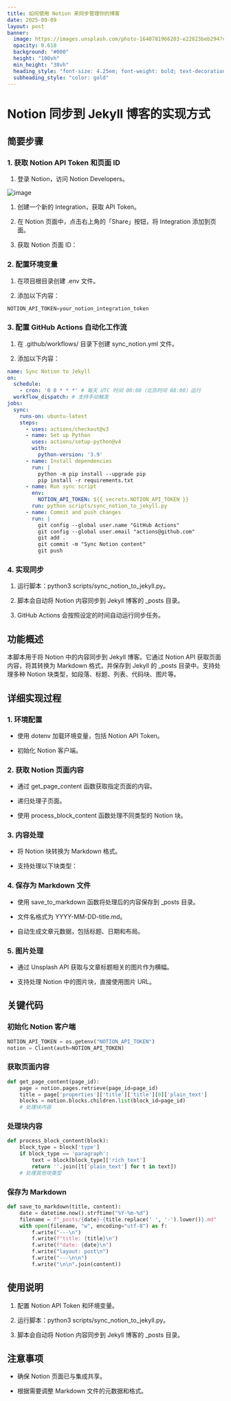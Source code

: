 ```yaml
---
title: 如何使用 Notion 来同步管理你的博客
date: 2025-09-09
layout: post
banner:
  image: https://images.unsplash.com/photo-1640781966203-e22823beb294?crop=entropy&cs=tinysrgb&fit=max&fm=jpg&ixid=M3w2OTIwMzJ8MHwxfHJhbmRvbXx8fHx8fHx8fDE3NTczODY5NTF8&ixlib=rb-4.1.0&q=80&w=1080
  opacity: 0.618
  background: "#000"
  height: "100vh"
  min_height: "38vh"
  heading_style: "font-size: 4.25em; font-weight: bold; text-decoration: underline"
  subheading_style: "color: gold"
---
```


# Notion 同步到 Jekyll 博客的实现方式

## 简要步骤

### 1. 获取 Notion API Token 和页面 ID

1. 登录 Notion，访问 Notion Developers。

![image](https://prod-files-secure.s3.us-west-2.amazonaws.com/a7a0cc5a-89b9-4cda-8686-1fba0ca52f40/d19c1afe-dea5-4312-9333-786b0ba83054/image.png?X-Amz-Algorithm=AWS4-HMAC-SHA256&X-Amz-Content-Sha256=UNSIGNED-PAYLOAD&X-Amz-Credential=ASIAZI2LB466427UCVMP%2F20250909%2Fus-west-2%2Fs3%2Faws4_request&X-Amz-Date=20250909T030230Z&X-Amz-Expires=3600&X-Amz-Security-Token=IQoJb3JpZ2luX2VjEGEaCXVzLXdlc3QtMiJGMEQCIEgwBRihQYazZ1rQA17579h1y27bAgOhFpXmEYyMEPClAiARclnkQ29BOzheTpOhsI4s9HYCz2n2mGA%2BvlwKT%2BB9YiqIBAjK%2F%2F%2F%2F%2F%2F%2F%2F%2F%2F8BEAAaDDYzNzQyMzE4MzgwNSIM%2FuOf7nRYr2R0jPE0KtwDn8aBNxr%2FMMb%2FqDA%2BUeDGdyYP3GslD6e16U92hqCcglSb0ienZLqx3ZgnR%2F6OlS%2BAZfqQ%2FJRwtJqD6VsqAiVVNR%2FrdU0iuarvOecfXsgocfkgBmg3O830Qdz0brkjxQfVZr%2FnKw0t6FZa2Ne6ojFKVjdBUPDu3oyyDbGyln8Sn0oVI5sHxDm3kCYdeXX06LL7QdbFv9wllMD4hsj5yKoz%2B7nUTM2Xjto3y6F2%2BCrAGgsgKhWaZZGO%2Fm8AnvF%2FWj%2FGVE%2BF9xe3Ds%2F%2FDiBIunNvavBCDCkoS3znpKGw0qNeK4ki0U4x5KIOBk9Re7vxwGzKX0crazzTvmGM7zzqXLT1WUkwQBnQVsNy6SWOzTFWJ0D27BQNoZ0hg69ZRKWU1xNuPpOhnCHmg%2FXDvghGuLj4RDpQreW%2Fks4LuT03ZjSLAKSqMUZLuGmd634mua9GtgqzS8dFajUsd97ouaTAsQMCxwGLtbOVefC35wVJc49gjbZFn6ab3Z8x87R5hFvg1Feb1sz%2Bp84bBhGptThPyMxqXTzoEy5WdQG1c34%2F9Dih8URSSQ3FgKGo2mQ09oXW44GGL%2Fo2a7Pv9vRXePvqAXcebpKew9yWRwuymChpzHXQfIsPsEX5yJylct%2BjEfMwnfP9xQY6pgErIozcVx31fauOVFfI%2BWBB8nUYjUGCR7gDqhTENoNWD1WFh%2BR2wJWJ0T%2BjSQoFDPQmN0P2EwILuT46ovisgy5a%2FHRFmE3gjKDxB05OvQMbTfdH0eGhH29fOqeNurKZd6%2F6w5tmMDHb8JrFfFc%2FEgdz9l4%2B2wRsi2NspSugtTcWgdI3YFgGIq1wx7M8sAqgYooGvOv2hIltjmQjGNrFAnw0RCXGh1xd&X-Amz-Signature=edad76b480ee9edff1f8d00e065e8a8cac60f013995d6516f398a7c5e306dd2f&X-Amz-SignedHeaders=host&x-amz-checksum-mode=ENABLED&x-id=GetObject)

1. 创建一个新的 Integration，获取 API Token。

1. 在 Notion 页面中，点击右上角的「Share」按钮，将 Integration 添加到页面。

1. 获取 Notion 页面 ID：


### 2. 配置环境变量

1. 在项目根目录创建 .env 文件。

1. 添加以下内容：

```javascript
NOTION_API_TOKEN=your_notion_integration_token
```

### 3. 配置 GitHub Actions 自动化工作流

1. 在 .github/workflows/ 目录下创建 sync_notion.yml 文件。

1. 添加以下内容：

```yaml
name: Sync Notion to Jekyll
on:
  schedule:
    - cron: '0 0 * * *' # 每天 UTC 时间 00:00（北京时间 08:00）运行
  workflow_dispatch: # 支持手动触发
jobs:
  sync:
    runs-on: ubuntu-latest
    steps:
      - uses: actions/checkout@v3
      - name: Set up Python
        uses: actions/setup-python@v4
        with:
          python-version: '3.9'
      - name: Install dependencies
        run: |
          python -m pip install --upgrade pip
          pip install -r requirements.txt
      - name: Run sync script
        env:
          NOTION_API_TOKEN: ${{ secrets.NOTION_API_TOKEN }}
        run: python scripts/sync_notion_to_jekyll.py
      - name: Commit and push changes
        run: |
          git config --global user.name "GitHub Actions"
          git config --global user.email "actions@github.com"
          git add .
          git commit -m "Sync Notion content"
          git push
```

### 4. 实现同步

1. 运行脚本：python3 scripts/sync_notion_to_jekyll.py。

1. 脚本会自动将 Notion 内容同步到 Jekyll 博客的 _posts 目录。

1. GitHub Actions 会按照设定的时间自动运行同步任务。

## 功能概述

本脚本用于将 Notion 中的内容同步到 Jekyll 博客。它通过 Notion API 获取页面内容，将其转换为 Markdown 格式，并保存到 Jekyll 的 _posts 目录中。支持处理多种 Notion 块类型，如段落、标题、列表、代码块、图片等。

## 详细实现过程

### 1. 环境配置

- 使用 dotenv 加载环境变量，包括 Notion API Token。

- 初始化 Notion 客户端。

### 2. 获取 Notion 页面内容

- 通过 get_page_content 函数获取指定页面的内容。

- 递归处理子页面。

- 使用 process_block_content 函数处理不同类型的 Notion 块。

### 3. 内容处理

- 将 Notion 块转换为 Markdown 格式。

- 支持处理以下块类型：


### 4. 保存为 Markdown 文件

- 使用 save_to_markdown 函数将处理后的内容保存到 _posts 目录。

- 文件名格式为 YYYY-MM-DD-title.md。

- 自动生成文章元数据，包括标题、日期和布局。

### 5. 图片处理

- 通过 Unsplash API 获取与文章标题相关的图片作为横幅。

- 支持处理 Notion 中的图片块，直接使用图片 URL。

## 关键代码

### 初始化 Notion 客户端

```python
NOTION_API_TOKEN = os.getenv("NOTION_API_TOKEN")
notion = Client(auth=NOTION_API_TOKEN)
```

### 获取页面内容

```python
def get_page_content(page_id):
    page = notion.pages.retrieve(page_id=page_id)
    title = page['properties']['title']['title'][0]['plain_text']
    blocks = notion.blocks.children.list(block_id=page_id)
    # 处理块内容
```

### 处理块内容

```python
def process_block_content(block):
    block_type = block['type']
    if block_type == 'paragraph':
        text = block[block_type]['rich_text']
        return ''.join([t['plain_text'] for t in text])
    # 处理其他块类型
```

### 保存为 Markdown

```python
def save_to_markdown(title, content):
    date = datetime.now().strftime("%Y-%m-%d")
    filename = f"_posts/{date}-{title.replace(' ', '-').lower()}.md"
    with open(filename, "w", encoding="utf-8") as f:
        f.write("---\n")
        f.write(f"title: {title}\n")
        f.write(f"date: {date}\n")
        f.write("layout: post\n")
        f.write("---\n\n")
        f.write("\n\n".join(content))
```

## 使用说明

1. 配置 Notion API Token 和环境变量。

1. 运行脚本：python3 scripts/sync_notion_to_jekyll.py。

1. 脚本会自动将 Notion 内容同步到 Jekyll 博客的 _posts 目录。

## 注意事项

- 确保 Notion 页面已与集成共享。

- 根据需要调整 Markdown 文件的元数据和格式。
